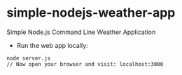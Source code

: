 # simple-nodejs-weather-app
Simple Node.js Command Line Weather Application

* Run the web app locally:
```
node server.js
// Now open your browser and visit: localhost:3000
```
